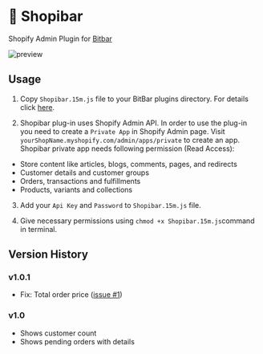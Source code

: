 # 🛒 Shopibar
Shopify Admin Plugin for [Bitbar](https://github.com/matryer/bitbar#-bitbar--)


![preview](http://i.imgur.com/Dt499Nh.png "Preview")


## Usage

1. Copy `Shopibar.15m.js` file to your BitBar plugins directory. For details click [here](https://github.com/matryer/bitbar#installing-plugins).

2. Shopibar plug-in uses Shopify Admin API. In order to use the plug-in you need to create a `Private App` in Shopify Admin page. Visit `yourShopName.myshopify.com/admin/apps/private` to create an app. 
Shopibar private app needs following permission (Read Access):
* Store content like articles, blogs, comments, pages, and redirects
* Customer details and customer groups
* Orders, transactions and fulfillments
* Products, variants and collections

3. Add your `Api Key` and `Password` to `Shopibar.15m.js` file. 

4. Give necessary permissions using `chmod +x Shopibar.15m.js`command in terminal.



## Version History

### v1.0.1
- Fix: Total order price ([issue #1](https://github.com/m-etka/Shopibar/issues/1))

### v1.0
- Shows customer count
- Shows pending orders with details

